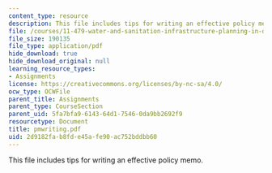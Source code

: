 ```yaml
---
content_type: resource
description: This file includes tips for writing an effective policy memo.
file: /courses/11-479-water-and-sanitation-infrastructure-planning-in-developing-countries-spring-2005/2d9182fab8fde45afe90ac752bddbb60_pmwriting.pdf
file_size: 190135
file_type: application/pdf
hide_download: true
hide_download_original: null
learning_resource_types:
- Assignments
license: https://creativecommons.org/licenses/by-nc-sa/4.0/
ocw_type: OCWFile
parent_title: Assignments
parent_type: CourseSection
parent_uid: 5fa7bfa9-6143-64d1-7546-0da9bb2692f9
resourcetype: Document
title: pmwriting.pdf
uid: 2d9182fa-b8fd-e45a-fe90-ac752bddbb60
---
```

This file includes tips for writing an effective policy memo.